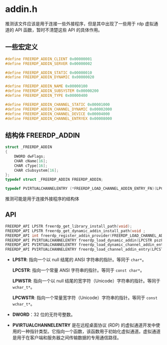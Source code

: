 # addin.h

推测该文件应该是用于连接一些外接程序，但是其中出现了一些用于 rdp 虚拟通道的 API 函数，暂时不清楚这些 API 的具体作用。

## 一些宏定义

``` C
#define FREERDP_ADDIN_CLIENT 0x00000001
#define FREERDP_ADDIN_SERVER 0x00000002

#define FREERDP_ADDIN_STATIC 0x00000010
#define FREERDP_ADDIN_DYNAMIC 0x00000020

#define FREERDP_ADDIN_NAME 0x00000100
#define FREERDP_ADDIN_SUBSYSTEM 0x00000200
#define FREERDP_ADDIN_TYPE 0x00000400

#define FREERDP_ADDIN_CHANNEL_STATIC 0x00001000
#define FREERDP_ADDIN_CHANNEL_DYNAMIC 0x00002000
#define FREERDP_ADDIN_CHANNEL_DEVICE 0x00004000
#define FREERDP_ADDIN_CHANNEL_ENTRYEX 0x00008000
```



## 结构体 FREERDP_ADDIN

```C
struct _FREERDP_ADDIN
{
	DWORD dwFlags;
	CHAR cName[16];
	CHAR cType[16];
	CHAR cSubsystem[16];
};
typedef struct _FREERDP_ADDIN FREERDP_ADDIN;

typedef PVIRTUALCHANNELENTRY (*FREERDP_LOAD_CHANNEL_ADDIN_ENTRY_FN)(LPCSTR pszName, LPCSTR pszSubsystem, LPCSTR pszType, DWORD dwFlags);
```

推测可能是用于连接外接程序的结构体



## API

```C
FREERDP_API LPSTR freerdp_get_library_install_path(void); 
FREERDP_API LPSTR freerdp_get_dynamic_addin_install_path(void ;
FREERDP_API int freerdp_register_addin_provider(FREERDP_LOAD_CHANNEL_ADDIN_ENTRY_FN provider, DWORD dwFlags);
FREERDP_API PVIRTUALCHANNELENTRY freerdp_load_dynamic_addin(LPCSTR pszFileName, LPCSTR pszPath, LPCSTR pszEntryName);
FREERDP_API PVIRTUALCHANNELENTRY freerdp_load_dynamic_channel_addin_entry(LPCSTR pszName, LPCSTR pszSubsystem, LPCSTR pszType, DWORD dwFlags);
FREERDP_API PVIRTUALCHANNELENTRY freerdp_load_channel_addin_entry(LPCSTR pszName, LPCSTR pszSubsystem, LPCSTR pszType, DWORD dwFlags);
```

- **LPSTR**: 指向一个以 null 结尾的 ANSI 字符串的指针。等同于 `char*`。

  **LPCSTR**: 指向一个常量 ANSI 字符串的指针。等同于 `const char*`。

  **LPWSTR**: 指向一个以 null 结尾的宽字符（Unicode）字符串的指针。等同于 `wchar_t*`。

  **LPCWSTR**: 指向一个常量宽字符（Unicode）字符串的指针。等同于 `const wchar_t*`。

- **DWORD**：32 位的无符号整数。

- **PVIRTUALCHANNELENTRY** 是在远程桌面协议 (RDP) 的虚拟通道开发中使用的一种指针类型。它指向一个函数，该函数用于初始化虚拟通道。虚拟通道是用于在客户端和服务器之间传输数据的专用通信路径。